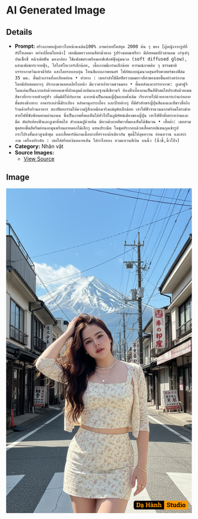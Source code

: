 # AI Generated Image

## Details
- **Prompt:** `สร้างภาพหญิงสาวใบหน้าคงเดิม100%
ภาพถ่ายสไตล์ยุค 2000 ต้น ๆ ของ [ผู้หญิงจากรูปที่อัปโหลดมา อย่าเปลี่ยนใบหน้า] เธอมีผมยาวลอนสีดำน้ำตาล รูปร่างผอมเพรียว มีปอยผมปลิวตามลม เก๋ๆเท่ๆปนเซ็กซี่ หน้าเพ้อฝัน มองกล้อง
ใช้แฟลชตรงพร้อมเอฟเฟกต์ฟุ้งนุ่มนวล (soft diffused glow), แสงแฟลชกระจายฟุ้ง, ไฮไลท์โอเวอร์เล็กน้อย, เนื้อภาพมีเกรนเล็กน้อย
อารมณ์ภาพดิบ ๆ ธรรมชาติ บรรยากาศวินเทจดิจิทัล แสงโดยรอบอบอุ่น โทนสีแบบภาพยนตร์ โฟกัสแบบนุ่มนวลสุนทรียศาสตร์ของฟิล์ม 35 มม. พื้นผิวเกรนที่ละเอียดอ่อน
• ท่าทาง : เธอกำลังใช้มือปัดรวบผมยาวสีดำของเธอขึ้นอย่างสง่างาม โดยมีปอยผมบางๆ ปรกลงมาคลอเคลียใบหน้า มีแววตาเย้ายวนชวนมอง
• พื้นหลังและบรรยากาศ: ภูเขาฟูจิโดดเด่นเป็นฉากหลังด้วยยอดเขาที่ปกคลุมด้วยหิมะและฐานสีเขียวขจี ท้องฟ้าเบื้องบนเป็นสีฟ้าสดใสประดับด้วยเมฆสีขาวที่กระจายตัวอยู่ทั่ว เพิ่มมิติให้กับภาพ
ฉากหน้าเป็นถนนญี่ปุ่นแบบดั้งเดิม เรียงรายไปด้วยอาคารเก่าแก่หลายชั้นสองข้างทาง อาคารเหล่านี้มีระเบียง หลังคามุงกระเบื้อง และป้ายต่างๆ ที่มีตัวอักษรญี่ปุ่นสีแดงและสีขาวสื่อถึงร้านค้าหรือร้านอาหาร สถาปัตยกรรมให้ความรู้สึกเหมือนจริงแต่ผุพังเล็กน้อย
เสาไฟฟ้าจำนวนมากพร้อมโครงข่ายสายไฟที่ซับซ้อนพาดผ่านถนน ซึ่งเป็นภาพที่พบเห็นได้ทั่วไปในภูมิทัศน์เมืองของญี่ปุ่น เสาไฟฟ้าตั้งตระหง่านและมืด ตัดกับท้องฟ้าและภูเขาที่สดใส
ตัวถนนปูด้วยหิน มีทางม้าลายสีขาวที่มองเห็นได้ชัดเจน
• เสื้อผ้า: เธอสวมชุดสองชิ้นสีครีมอ่อนละมุนพร้อมลายดอกไม้เล็กๆ แสนประณีต ในชุดประกอบด้วยเสื้อครอปแขนกุดเข้ารูป กระโปรงสั้นเอวสูงเข้าชุด และเสื้อคาร์ดิแกนเนื้อบางที่ทำจากผ้าเดียวกัน ชุดนี้ให้ลุคหวาน อ่อนหวาน และสง่างาม
เครื่องประดับ : เธอใส่สร้อยเงินหลายเส้น ใส่กำไลทอง สวมแหวนสีเงิน บนนิ้ว (นิ้วชี้,นิ้วโป้ง)`
- **Category:** Nhân vật
- **Source Images:**
  - [View Source](https://raw.githubusercontent.com/lenzcomvth/Somethings/main/Models/Female/Female.png)

## Image
![AI Generated Image](./image-2025-10-15T06-26-55-832Z-sjqxi.png)
